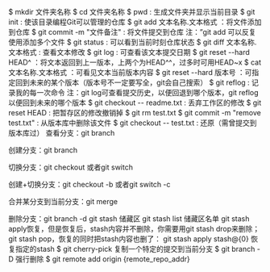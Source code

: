 $ mkdir 文件夹名称
$ cd 文件夹名称
$ pwd
: 生成文件夹并显示当前目录
$ git init
: 使该目录编程Git可以管理的仓库
$ git add 文本名称.文本格式
：将文件添加到仓库
$ git commit -m "文件备注"
:  将文件提交到仓库
注：”git add 可以反复使用添加多个文件
$ git status 
: 可以看到当前时刻仓库状态
$ git diff 文本名称.文本格式
: 查看文本修改
$ git log
: 可查看该文本提交日期
$ git reset --hard HEAD^
：将文本返回到上一版本，上两个为HEAD^^，过多时可用HEAD~x
$ cat 文本名称.文本格式
：可看见文本当前版本内容
$ git reset --hard 版本号
：可指定回到未来的某个版本（版本号不一定要写全，git会自己搜索）
$ git reflog
: 记录我的每一次命令
注：git log可查看提交历史，以便回退到哪个版本，git reflog 以便回到未来的哪个版本
$ git checkout -- readme.txt
: 丢弃工作区的修改
$ git reset HEAD <file>
: 把暂存区的修改撤销掉
$ git rm test.txt
$ git commit -m "remove test.txt"
: 从版本库中删除该文件
$ git checkout -- test.txt
: 还原（需曾提交到版本库过）
查看分支：git branch

创建分支：git branch <name>

切换分支：git checkout <name>或者git switch <name>

创建+切换分支：git checkout -b <name>或者git switch -c <name>

合并某分支到当前分支：git merge <name>

删除分支：git branch -d <name>
 git stash  储藏区
 git stash list  储藏区名单
git stash apply恢复，但是恢复后，stash内容并不删除，你需要用git stash drop来删除；
git stash pop，恢复的同时把stash内容也删了：
 git stash apply stash@{0}  恢复指定的stash
$ git cherry-pick 复制一个特定的提交到当前分支
$ git branch -D 强行删除
$ git remote add origin {remote_repo_addr}
